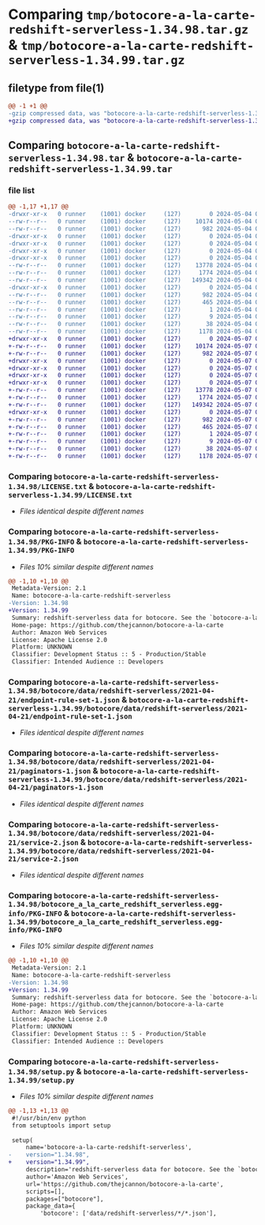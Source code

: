 # Comparing `tmp/botocore-a-la-carte-redshift-serverless-1.34.98.tar.gz` & `tmp/botocore-a-la-carte-redshift-serverless-1.34.99.tar.gz`

## filetype from file(1)

```diff
@@ -1 +1 @@
-gzip compressed data, was "botocore-a-la-carte-redshift-serverless-1.34.98.tar", last modified: Sat May  4 01:01:41 2024, max compression
+gzip compressed data, was "botocore-a-la-carte-redshift-serverless-1.34.99.tar", last modified: Tue May  7 01:02:43 2024, max compression
```

## Comparing `botocore-a-la-carte-redshift-serverless-1.34.98.tar` & `botocore-a-la-carte-redshift-serverless-1.34.99.tar`

### file list

```diff
@@ -1,17 +1,17 @@
-drwxr-xr-x   0 runner    (1001) docker     (127)        0 2024-05-04 01:01:41.134266 botocore-a-la-carte-redshift-serverless-1.34.98/
--rw-r--r--   0 runner    (1001) docker     (127)    10174 2024-05-04 01:01:40.000000 botocore-a-la-carte-redshift-serverless-1.34.98/LICENSE.txt
--rw-r--r--   0 runner    (1001) docker     (127)      982 2024-05-04 01:01:41.134266 botocore-a-la-carte-redshift-serverless-1.34.98/PKG-INFO
-drwxr-xr-x   0 runner    (1001) docker     (127)        0 2024-05-04 01:01:41.134266 botocore-a-la-carte-redshift-serverless-1.34.98/botocore/
-drwxr-xr-x   0 runner    (1001) docker     (127)        0 2024-05-04 01:01:41.134266 botocore-a-la-carte-redshift-serverless-1.34.98/botocore/data/
-drwxr-xr-x   0 runner    (1001) docker     (127)        0 2024-05-04 01:01:41.134266 botocore-a-la-carte-redshift-serverless-1.34.98/botocore/data/redshift-serverless/
-drwxr-xr-x   0 runner    (1001) docker     (127)        0 2024-05-04 01:01:41.134266 botocore-a-la-carte-redshift-serverless-1.34.98/botocore/data/redshift-serverless/2021-04-21/
--rw-r--r--   0 runner    (1001) docker     (127)    13778 2024-05-04 01:01:11.000000 botocore-a-la-carte-redshift-serverless-1.34.98/botocore/data/redshift-serverless/2021-04-21/endpoint-rule-set-1.json
--rw-r--r--   0 runner    (1001) docker     (127)     1774 2024-05-04 01:01:11.000000 botocore-a-la-carte-redshift-serverless-1.34.98/botocore/data/redshift-serverless/2021-04-21/paginators-1.json
--rw-r--r--   0 runner    (1001) docker     (127)   149342 2024-05-04 01:01:11.000000 botocore-a-la-carte-redshift-serverless-1.34.98/botocore/data/redshift-serverless/2021-04-21/service-2.json
-drwxr-xr-x   0 runner    (1001) docker     (127)        0 2024-05-04 01:01:41.134266 botocore-a-la-carte-redshift-serverless-1.34.98/botocore_a_la_carte_redshift_serverless.egg-info/
--rw-r--r--   0 runner    (1001) docker     (127)      982 2024-05-04 01:01:41.000000 botocore-a-la-carte-redshift-serverless-1.34.98/botocore_a_la_carte_redshift_serverless.egg-info/PKG-INFO
--rw-r--r--   0 runner    (1001) docker     (127)      465 2024-05-04 01:01:41.000000 botocore-a-la-carte-redshift-serverless-1.34.98/botocore_a_la_carte_redshift_serverless.egg-info/SOURCES.txt
--rw-r--r--   0 runner    (1001) docker     (127)        1 2024-05-04 01:01:41.000000 botocore-a-la-carte-redshift-serverless-1.34.98/botocore_a_la_carte_redshift_serverless.egg-info/dependency_links.txt
--rw-r--r--   0 runner    (1001) docker     (127)        9 2024-05-04 01:01:41.000000 botocore-a-la-carte-redshift-serverless-1.34.98/botocore_a_la_carte_redshift_serverless.egg-info/top_level.txt
--rw-r--r--   0 runner    (1001) docker     (127)       38 2024-05-04 01:01:41.134266 botocore-a-la-carte-redshift-serverless-1.34.98/setup.cfg
--rw-r--r--   0 runner    (1001) docker     (127)     1178 2024-05-04 01:01:40.000000 botocore-a-la-carte-redshift-serverless-1.34.98/setup.py
+drwxr-xr-x   0 runner    (1001) docker     (127)        0 2024-05-07 01:02:43.344094 botocore-a-la-carte-redshift-serverless-1.34.99/
+-rw-r--r--   0 runner    (1001) docker     (127)    10174 2024-05-07 01:02:43.000000 botocore-a-la-carte-redshift-serverless-1.34.99/LICENSE.txt
+-rw-r--r--   0 runner    (1001) docker     (127)      982 2024-05-07 01:02:43.344094 botocore-a-la-carte-redshift-serverless-1.34.99/PKG-INFO
+drwxr-xr-x   0 runner    (1001) docker     (127)        0 2024-05-07 01:02:43.344094 botocore-a-la-carte-redshift-serverless-1.34.99/botocore/
+drwxr-xr-x   0 runner    (1001) docker     (127)        0 2024-05-07 01:02:43.344094 botocore-a-la-carte-redshift-serverless-1.34.99/botocore/data/
+drwxr-xr-x   0 runner    (1001) docker     (127)        0 2024-05-07 01:02:43.344094 botocore-a-la-carte-redshift-serverless-1.34.99/botocore/data/redshift-serverless/
+drwxr-xr-x   0 runner    (1001) docker     (127)        0 2024-05-07 01:02:43.344094 botocore-a-la-carte-redshift-serverless-1.34.99/botocore/data/redshift-serverless/2021-04-21/
+-rw-r--r--   0 runner    (1001) docker     (127)    13778 2024-05-07 01:02:11.000000 botocore-a-la-carte-redshift-serverless-1.34.99/botocore/data/redshift-serverless/2021-04-21/endpoint-rule-set-1.json
+-rw-r--r--   0 runner    (1001) docker     (127)     1774 2024-05-07 01:02:11.000000 botocore-a-la-carte-redshift-serverless-1.34.99/botocore/data/redshift-serverless/2021-04-21/paginators-1.json
+-rw-r--r--   0 runner    (1001) docker     (127)   149342 2024-05-07 01:02:11.000000 botocore-a-la-carte-redshift-serverless-1.34.99/botocore/data/redshift-serverless/2021-04-21/service-2.json
+drwxr-xr-x   0 runner    (1001) docker     (127)        0 2024-05-07 01:02:43.344094 botocore-a-la-carte-redshift-serverless-1.34.99/botocore_a_la_carte_redshift_serverless.egg-info/
+-rw-r--r--   0 runner    (1001) docker     (127)      982 2024-05-07 01:02:43.000000 botocore-a-la-carte-redshift-serverless-1.34.99/botocore_a_la_carte_redshift_serverless.egg-info/PKG-INFO
+-rw-r--r--   0 runner    (1001) docker     (127)      465 2024-05-07 01:02:43.000000 botocore-a-la-carte-redshift-serverless-1.34.99/botocore_a_la_carte_redshift_serverless.egg-info/SOURCES.txt
+-rw-r--r--   0 runner    (1001) docker     (127)        1 2024-05-07 01:02:43.000000 botocore-a-la-carte-redshift-serverless-1.34.99/botocore_a_la_carte_redshift_serverless.egg-info/dependency_links.txt
+-rw-r--r--   0 runner    (1001) docker     (127)        9 2024-05-07 01:02:43.000000 botocore-a-la-carte-redshift-serverless-1.34.99/botocore_a_la_carte_redshift_serverless.egg-info/top_level.txt
+-rw-r--r--   0 runner    (1001) docker     (127)       38 2024-05-07 01:02:43.344094 botocore-a-la-carte-redshift-serverless-1.34.99/setup.cfg
+-rw-r--r--   0 runner    (1001) docker     (127)     1178 2024-05-07 01:02:43.000000 botocore-a-la-carte-redshift-serverless-1.34.99/setup.py
```

### Comparing `botocore-a-la-carte-redshift-serverless-1.34.98/LICENSE.txt` & `botocore-a-la-carte-redshift-serverless-1.34.99/LICENSE.txt`

 * *Files identical despite different names*

### Comparing `botocore-a-la-carte-redshift-serverless-1.34.98/PKG-INFO` & `botocore-a-la-carte-redshift-serverless-1.34.99/PKG-INFO`

 * *Files 10% similar despite different names*

```diff
@@ -1,10 +1,10 @@
 Metadata-Version: 2.1
 Name: botocore-a-la-carte-redshift-serverless
-Version: 1.34.98
+Version: 1.34.99
 Summary: redshift-serverless data for botocore. See the `botocore-a-la-carte` package for more info.
 Home-page: https://github.com/thejcannon/botocore-a-la-carte
 Author: Amazon Web Services
 License: Apache License 2.0
 Platform: UNKNOWN
 Classifier: Development Status :: 5 - Production/Stable
 Classifier: Intended Audience :: Developers
```

### Comparing `botocore-a-la-carte-redshift-serverless-1.34.98/botocore/data/redshift-serverless/2021-04-21/endpoint-rule-set-1.json` & `botocore-a-la-carte-redshift-serverless-1.34.99/botocore/data/redshift-serverless/2021-04-21/endpoint-rule-set-1.json`

 * *Files identical despite different names*

### Comparing `botocore-a-la-carte-redshift-serverless-1.34.98/botocore/data/redshift-serverless/2021-04-21/paginators-1.json` & `botocore-a-la-carte-redshift-serverless-1.34.99/botocore/data/redshift-serverless/2021-04-21/paginators-1.json`

 * *Files identical despite different names*

### Comparing `botocore-a-la-carte-redshift-serverless-1.34.98/botocore/data/redshift-serverless/2021-04-21/service-2.json` & `botocore-a-la-carte-redshift-serverless-1.34.99/botocore/data/redshift-serverless/2021-04-21/service-2.json`

 * *Files identical despite different names*

### Comparing `botocore-a-la-carte-redshift-serverless-1.34.98/botocore_a_la_carte_redshift_serverless.egg-info/PKG-INFO` & `botocore-a-la-carte-redshift-serverless-1.34.99/botocore_a_la_carte_redshift_serverless.egg-info/PKG-INFO`

 * *Files 10% similar despite different names*

```diff
@@ -1,10 +1,10 @@
 Metadata-Version: 2.1
 Name: botocore-a-la-carte-redshift-serverless
-Version: 1.34.98
+Version: 1.34.99
 Summary: redshift-serverless data for botocore. See the `botocore-a-la-carte` package for more info.
 Home-page: https://github.com/thejcannon/botocore-a-la-carte
 Author: Amazon Web Services
 License: Apache License 2.0
 Platform: UNKNOWN
 Classifier: Development Status :: 5 - Production/Stable
 Classifier: Intended Audience :: Developers
```

### Comparing `botocore-a-la-carte-redshift-serverless-1.34.98/setup.py` & `botocore-a-la-carte-redshift-serverless-1.34.99/setup.py`

 * *Files 10% similar despite different names*

```diff
@@ -1,13 +1,13 @@
 #!/usr/bin/env python
 from setuptools import setup
 
 setup(
     name='botocore-a-la-carte-redshift-serverless',
-    version="1.34.98",
+    version="1.34.99",
     description='redshift-serverless data for botocore. See the `botocore-a-la-carte` package for more info.',
     author='Amazon Web Services',
     url='https://github.com/thejcannon/botocore-a-la-carte',
     scripts=[],
     packages=["botocore"],
     package_data={
         'botocore': ['data/redshift-serverless/*/*.json'],
```

